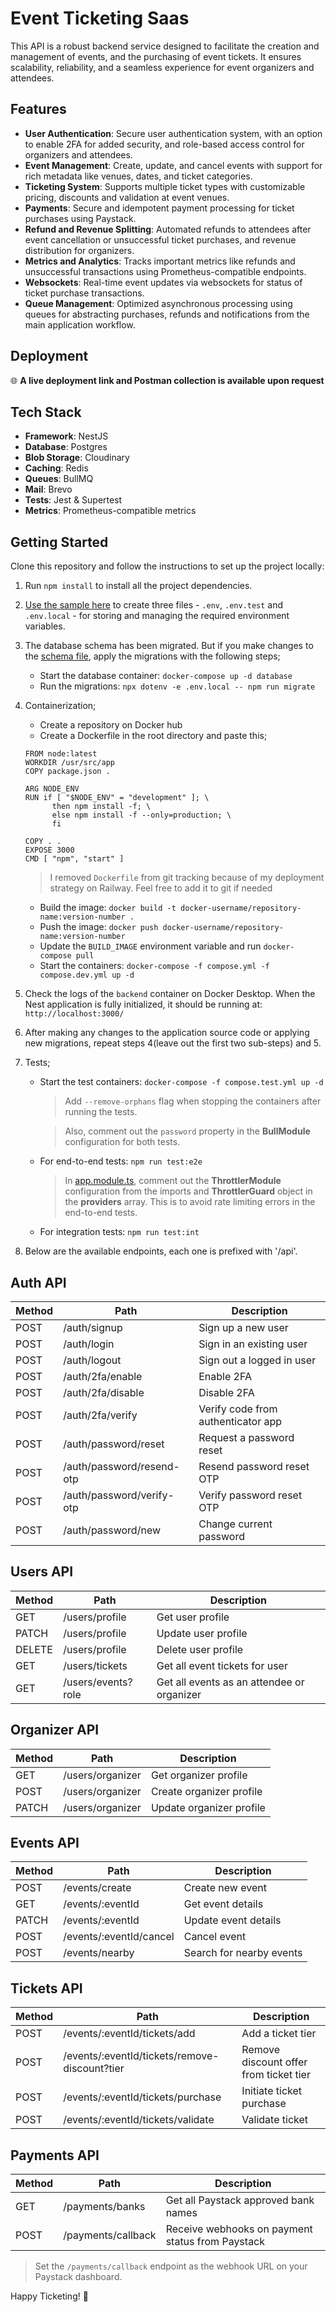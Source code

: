 # Event Ticketing Saas

This API is a robust backend service designed to facilitate the creation and management of events, and the purchasing of event tickets. It ensures scalability, reliability, and a seamless experience for event organizers and attendees.

## Features

- **User Authentication**: Secure user authentication system, with an option to enable 2FA for added security, and role-based access control for organizers and attendees.
- **Event Management**: Create, update, and cancel events with support for rich metadata like venues, dates, and ticket categories.
- **Ticketing System**: Supports multiple ticket types with customizable pricing, discounts and validation at event venues.
- **Payments**: Secure and idempotent payment processing for ticket purchases using Paystack.
- **Refund and Revenue Splitting**: Automated refunds to attendees after event cancellation or unsuccessful ticket purchases, and revenue distribution for organizers.
- **Metrics and Analytics**: Tracks important metrics like refunds and unsuccessful transactions using Prometheus-compatible endpoints.
- **Websockets**: Real-time event updates via websockets for status of ticket purchase transactions.
- **Queue Management**: Optimized asynchronous processing using queues for abstracting purchases, refunds and notifications from the main application workflow.

## Deployment

:globe_with_meridians: **A live deployment link and Postman collection is available upon request**

## Tech Stack

- **Framework**: NestJS
- **Database**: Postgres
- **Blob Storage**: Cloudinary
- **Caching**: Redis
- **Queues**: BullMQ
- **Mail**: Brevo
- **Tests**: Jest & Supertest
- **Metrics**: Prometheus-compatible metrics

## Getting Started

Clone this repository and follow the instructions to set up the project locally:

1. Run `npm install` to install all the project dependencies.
1. [Use the sample here](./.env.example) to create three files - `.env`, `.env.test` and `.env.local` - for storing and managing the required environment variables.
1. The database schema has been migrated. But if you make changes to the [schema file](prisma/schema.prisma), apply the migrations with the following steps;
   - Start the database container: `docker-compose up -d database`
   - Run the migrations: `npx dotenv -e .env.local -- npm run migrate`
1. Containerization;

   - Create a repository on Docker hub
   - Create a Dockerfile in the root directory and paste this;

   ```
   FROM node:latest
   WORKDIR /usr/src/app
   COPY package.json .

   ARG NODE_ENV
   RUN if [ "$NODE_ENV" = "development" ]; \
         then npm install -f; \
         else npm install -f --only=production; \
         fi

   COPY . .
   EXPOSE 3000
   CMD [ "npm", "start" ]
   ```

   > I removed `Dockerfile` from git tracking because of my deployment strategy on Railway. Feel free to add it to git if needed

   - Build the image: `docker build -t docker-username/repository-name:version-number .`
   - Push the image: `docker push docker-username/repository-name:version-number`
   - Update the `BUILD_IMAGE` environment variable and run `docker-compose pull`
   - Start the containers: `docker-compose -f compose.yml -f compose.dev.yml up -d`

1. Check the logs of the `backend` container on Docker Desktop. When the Nest application is fully initialized, it should be running at: `http://localhost:3000/`
1. After making any changes to the application source code or applying new migrations, repeat steps 4(leave out the first two sub-steps) and 5.
1. Tests;

   - Start the test containers: `docker-compose -f compose.test.yml up -d`

     > Add `--remove-orphans` flag when stopping the containers after running the tests.

     > Also, comment out the `password` property in the **BullModule** configuration for both tests.

   - For end-to-end tests: `npm run test:e2e`

     > In [app.module.ts](src/app.module.ts), comment out the **ThrottlerModule** configuration from the imports and **ThrottlerGuard** object in the **providers** array. This is to avoid rate limiting errors in the end-to-end tests.

   - For integration tests: `npm run test:int`

1. Below are the available endpoints, each one is prefixed with '/api'.

## Auth API

| Method | Path                      | Description                        |
| ------ | ------------------------- | ---------------------------------- |
| POST   | /auth/signup              | Sign up a new user                 |
| POST   | /auth/login               | Sign in an existing user           |
| POST   | /auth/logout              | Sign out a logged in user          |
| POST   | /auth/2fa/enable          | Enable 2FA                         |
| POST   | /auth/2fa/disable         | Disable 2FA                        |
| POST   | /auth/2fa/verify          | Verify code from authenticator app |
| POST   | /auth/password/reset      | Request a password reset           |
| POST   | /auth/password/resend-otp | Resend password reset OTP          |
| POST   | /auth/password/verify-otp | Verify password reset OTP          |
| POST   | /auth/password/new        | Change current password            |

## Users API

| Method | Path               | Description                                |
| ------ | ------------------ | ------------------------------------------ |
| GET    | /users/profile     | Get user profile                           |
| PATCH  | /users/profile     | Update user profile                        |
| DELETE | /users/profile     | Delete user profile                        |
| GET    | /users/tickets     | Get all event tickets for user             |
| GET    | /users/events?role | Get all events as an attendee or organizer |

## Organizer API

| Method | Path             | Description              |
| ------ | ---------------- | ------------------------ |
| GET    | /users/organizer | Get organizer profile    |
| POST   | /users/organizer | Create organizer profile |
| PATCH  | /users/organizer | Update organizer profile |

## Events API

| Method | Path                    | Description              |
| ------ | ----------------------- | ------------------------ |
| POST   | /events/create          | Create new event         |
| GET    | /events/:eventId        | Get event details        |
| PATCH  | /events/:eventId        | Update event details     |
| POST   | /events/:eventId/cancel | Cancel event             |
| POST   | /events/nearby          | Search for nearby events |

## Tickets API

| Method | Path                                          | Description                            |
| ------ | --------------------------------------------- | -------------------------------------- |
| POST   | /events/:eventId/tickets/add                  | Add a ticket tier                      |
| POST   | /events/:eventId/tickets/remove-discount?tier | Remove discount offer from ticket tier |
| POST   | /events/:eventId/tickets/purchase             | Initiate ticket purchase               |
| POST   | /events/:eventId/tickets/validate             | Validate ticket                        |

## Payments API

| Method | Path               | Description                                      |
| ------ | ------------------ | ------------------------------------------------ |
| GET    | /payments/banks    | Get all Paystack approved bank names             |
| POST   | /payments/callback | Receive webhooks on payment status from Paystack |

> Set the `/payments/callback` endpoint as the webhook URL on your Paystack dashboard.

Happy Ticketing! :rocket:
